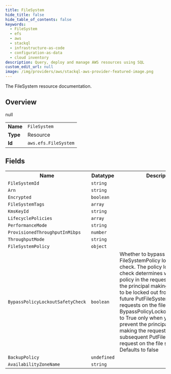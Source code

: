 ```yaml
---
title: FileSystem
hide_title: false
hide_table_of_contents: false
keywords:
  - FileSystem
  - efs
  - aws
  - stackql
  - infrastructure-as-code
  - configuration-as-data
  - cloud inventory
description: Query, deploy and manage AWS resources using SQL
custom_edit_url: null
image: /img/providers/aws/stackql-aws-provider-featured-image.png
---
```

The FileSystem resource documentation.

## Overview
<table><tbody>
<tr><td><b>Name</b></td><td><code>FileSystem</code></td></tr>
<tr><td><b>Type</b></td><td>Resource</td></tr>
null
<tr><td><b>Id</b></td><td><code>aws.efs.FileSystem</code></td></tr>
</tbody></table>

## Fields
<table><tbody>
<tr><th>Name</th><th>Datatype</th><th>Description</th></tr>
<tr><td><code>FileSystemId</code></td><td><code>string</code></td><td></td></tr><tr><td><code>Arn</code></td><td><code>string</code></td><td></td></tr><tr><td><code>Encrypted</code></td><td><code>boolean</code></td><td></td></tr><tr><td><code>FileSystemTags</code></td><td><code>array</code></td><td></td></tr><tr><td><code>KmsKeyId</code></td><td><code>string</code></td><td></td></tr><tr><td><code>LifecyclePolicies</code></td><td><code>array</code></td><td></td></tr><tr><td><code>PerformanceMode</code></td><td><code>string</code></td><td></td></tr><tr><td><code>ProvisionedThroughputInMibps</code></td><td><code>number</code></td><td></td></tr><tr><td><code>ThroughputMode</code></td><td><code>string</code></td><td></td></tr><tr><td><code>FileSystemPolicy</code></td><td><code>object</code></td><td></td></tr><tr><td><code>BypassPolicyLockoutSafetyCheck</code></td><td><code>boolean</code></td><td>Whether to bypass the FileSystemPolicy lockout safety check. The policy lockout safety check determines whether the policy in the request will prevent the principal making the request to be locked out from making future PutFileSystemPolicy requests on the file system. Set BypassPolicyLockoutSafetyCheck to True only when you intend to prevent the principal that is making the request from making a subsequent PutFileSystemPolicy request on the file system. Defaults to false</td></tr><tr><td><code>BackupPolicy</code></td><td><code>undefined</code></td><td></td></tr><tr><td><code>AvailabilityZoneName</code></td><td><code>string</code></td><td></td></tr>
</tbody></table>